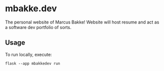# mbakke.dev
The personal website of Marcus Bakke! Website will host resume and act as a software dev portfolio of sorts.

## Usage
To run locally, execute:
```
flask --app mbakkedev run
```
